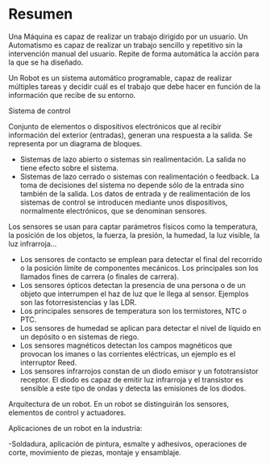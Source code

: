 # Resumen

Una Máquina es capaz de realizar un trabajo dirigido por un usuario.
Un Automatismo es capaz de realizar un trabajo sencillo y repetitivo sin la
intervención manual del usuario. Repite de forma automática la acción para la que se
ha diseñado.

Un Robot es un sistema automático programable, capaz de realizar múltiples
tareas y decidir cuál es el trabajo que debe hacer en función de la información que
recibe de su entorno.

Sistema de control

Conjunto de elementos o dispositivos electrónicos que al recibir información del
exterior (entradas), generan una respuesta a la salida. Se representa por un diagrama
de bloques.

- Sistemas de lazo abierto o sistemas sin realimentación. La salida no tiene efecto
sobre el sistema.
- Sistemas de lazo cerrado o sistemas con realimentación o feedback. La toma de
decisiones del sistema no depende sólo de la entrada sino también de la salida.
Los datos de entrada y de realimentación de los sistemas de control se introducen
mediante unos dispositivos, normalmente electrónicos, que se denominan sensores.

Los sensores se usan para captar parámetros físicos como la temperatura, la
posición de los objetos, la fuerza, la presión, la humedad, la luz visible, la luz infrarroja...

- Los sensores de contacto se emplean para detectar el final del recorrido o la
posición límite de componentes mecánicos.
Los principales son los llamados fines de carrera (o finales de carrera).
- Los sensores ópticos detectan la presencia de una persona o de un objeto
que interrumpen el haz de luz que le llega al sensor. Ejemplos son las fotorresistencias y
las LDR.
- Los principales sensores de temperatura son los termistores, NTC o PTC.
- Los sensores de humedad se aplican para detectar el nivel de líquido en un
depósito o en sistemas de riego.
- Los sensores magnéticos detectan los campos magnéticos que provocan los
imanes o las corrientes eléctricas, un ejemplo es el interruptor Reed.
- Los sensores infrarrojos constan de un diodo emisor y un fototransistor receptor. El
diodo es capaz de emitir luz infrarroja y el transistor es sensible a este tipo de ondas y
detecta las emisiones de los diodos.

Arquitectura de un robot. En un robot se distinguirán los sensores, elementos de
control y actuadores.

Aplicaciones de un robot en la industria:

-Soldadura, aplicación de pintura, esmalte y adhesivos, operaciones de corte,
movimiento de piezas, montaje y ensamblaje.
